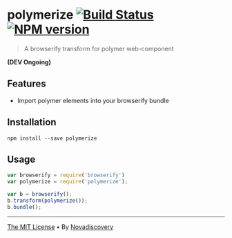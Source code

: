 # polymerize [![Build Status](https://secure.travis-ci.org/nodys/polymerize.png?branch=master)](http://travis-ci.org/nodys/polymerize) [![NPM version](https://badge-me.herokuapp.com/api/npm/polymerize.png)](http://badges.enytc.com/for/npm/polymerize)

> A browserify transform for polymer web-component

**(DEV Ongoing)**

## Features

  - Import polymer elements into your browserify bundle

## Installation

```shell
npm install --save polymerize
```

## Usage

```javascript
var browserify = require('browserify')
var polymerize = require('polymerize');

var b = browserify();
b.transform(polymerize());
b.bundle();
```

---

[The MIT License](./LICENSE) • By [Novadiscovery](http://www.novadiscovery.com/)
